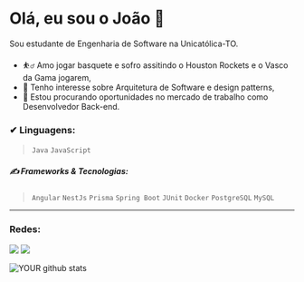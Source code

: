 # Olá, eu sou o João 👋
Sou estudante de Engenharia de Software na Unicatólica-TO.
- ⛹️‍♂️  Amo jogar basquete e sofro assitindo o Houston Rockets e o Vasco da Gama jogarem,
- 🌱 Tenho interesse sobre Arquitetura de Software e design patterns,
- 🤝 Estou procurando oportunidades no mercado de trabalho como Desenvolvedor Back-end.
 ### ✔ Linguagens:
> `Java` `JavaScript`

##### ✍ Frameworks & Tecnologias:
> `Angular` `NestJs` `Prisma` `Spring Boot` `JUnit` `Docker` `PostgreSQL` `MySQL` <br>

---

### Redes:
[<img src="https://img.shields.io/badge/linkedin-%230077B5.svg?&style=for-the-badge&logo=linkedin&logoColor=white" />](https://www.linkedin.com/in/jllpimenta/) [<img src = "https://img.shields.io/badge/instagram-%23E4405F.svg?&style=for-the-badge&logo=instagram&logoColor=white">](https://www.instagram.com/jlpimenta_/)

![YOUR github stats](https://github-readme-stats.vercel.app/api?username=JLPimenta)

